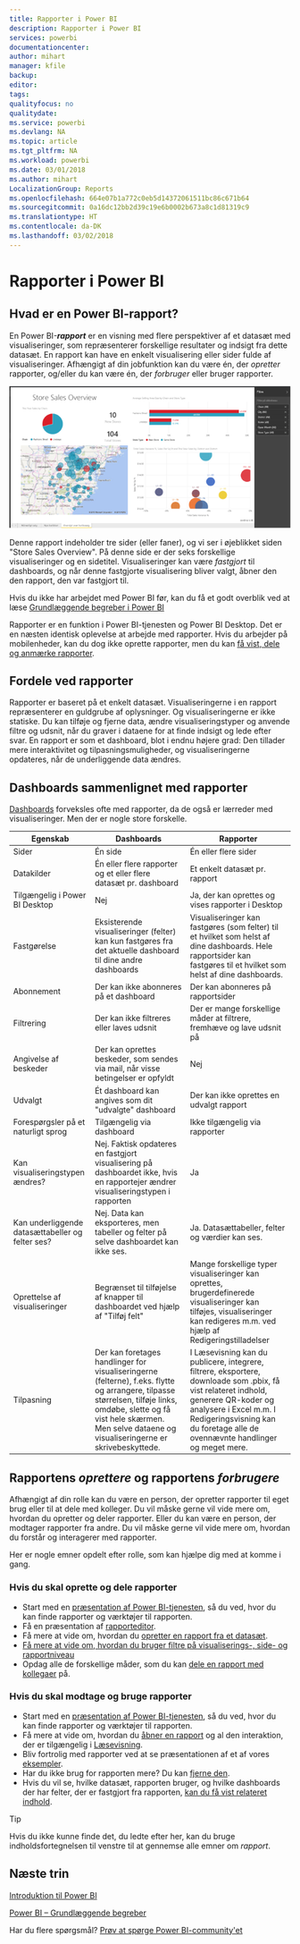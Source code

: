 ```yaml
---
title: Rapporter i Power BI
description: Rapporter i Power BI
services: powerbi
documentationcenter: 
author: mihart
manager: kfile
backup: 
editor: 
tags: 
qualityfocus: no
qualitydate: 
ms.service: powerbi
ms.devlang: NA
ms.topic: article
ms.tgt_pltfrm: NA
ms.workload: powerbi
ms.date: 03/01/2018
ms.author: mihart
LocalizationGroup: Reports
ms.openlocfilehash: 664e07b1a772c0eb5d14372061511bc86c671b64
ms.sourcegitcommit: 0a16dc12bb2d39c19e6b0002b673a8c1d81319c9
ms.translationtype: HT
ms.contentlocale: da-DK
ms.lasthandoff: 03/02/2018
---
```

# <a name="reports-in-power-bi"></a>Rapporter i Power BI
## <a name="what-is-a-power-bi-report"></a>Hvad er en Power BI-rapport?
En Power BI-***rapport*** er en visning med flere perspektiver af et datasæt med visualiseringer, som repræsenterer forskellige resultater og indsigt fra dette datasæt.  En rapport kan have en enkelt visualisering eller sider fulde af visualiseringer. Afhængigt af din jobfunktion kan du være én, der *opretter* rapporter, og/eller du kan være én, der *forbruger* eller bruger rapporter.

![rapportside](media/service-reports/reportview.png)

Denne rapport indeholder tre sider (eller faner), og vi ser i øjeblikket siden "Store Sales Overview". På denne side er der seks forskellige visualiseringer og en sidetitel. Visualiseringer kan være *fastgjort* til dashboards, og når denne fastgjorte visualisering bliver valgt, åbner den den rapport, den var fastgjort til.

Hvis du ikke har arbejdet med Power BI før, kan du få et godt overblik ved at læse [Grundlæggende begreber i Power BI](service-basic-concepts.md)

Rapporter er en funktion i Power BI-tjenesten og Power BI Desktop. Det er en næsten identisk oplevelse at arbejde med rapporter. Hvis du arbejder på mobilenheder, kan du dog ikke oprette rapporter, men du kan [få vist, dele og anmærke rapporter](mobile-reports-in-the-mobile-apps.md).

## <a name="advantages-of-reports"></a>Fordele ved rapporter
Rapporter er baseret på et enkelt datasæt. Visualiseringerne i en rapport repræsenterer en guldgrube af oplysninger. Og visualiseringerne er ikke statiske. Du kan tilføje og fjerne data, ændre visualiseringstyper og anvende filtre og udsnit, når du graver i dataene for at finde indsigt og lede efter svar. En rapport er som et dashboard, blot i endnu højere grad: Den tillader mere interaktivitet og tilpasningsmuligheder, og visualiseringerne opdateres, når de underliggende data ændres.

## <a name="dashboards-versus-reports"></a>Dashboards sammenlignet med rapporter
[Dashboards](service-dashboards.md) forveksles ofte med rapporter, da de også er lærreder med visualiseringer. Men der er nogle store forskelle.  

| **Egenskab** | **Dashboards** | **Rapporter** |
| --- | --- | --- |
| Sider |Én side |Én eller flere sider |
| Datakilder |Én eller flere rapporter og et eller flere datasæt pr. dashboard |Et enkelt datasæt pr. rapport |
| Tilgængelig i Power BI Desktop |Nej |Ja, der kan oprettes og vises rapporter i Desktop |
| Fastgørelse |Eksisterende visualiseringer (felter) kan kun fastgøres fra det aktuelle dashboard til dine andre dashboards |Visualiseringer kan fastgøres (som felter) til et hvilket som helst af dine dashboards. Hele rapportsider kan fastgøres til et hvilket som helst af dine dashboards. |
| Abonnement |Der kan ikke abonneres på et dashboard |Der kan abonneres på rapportsider |
| Filtrering |Der kan ikke filtreres eller laves udsnit |Der er mange forskellige måder at filtrere, fremhæve og lave udsnit på |
| Angivelse af beskeder |Der kan oprettes beskeder, som sendes via mail, når visse betingelser er opfyldt |Nej |
| Udvalgt |Ét dashboard kan angives som dit "udvalgte" dashboard |Der kan ikke oprettes en udvalgt rapport |
| Forespørgsler på et naturligt sprog |Tilgængelig via dashboard |Ikke tilgængelig via rapporter |
| Kan visualiseringstypen ændres? |Nej. Faktisk opdateres en fastgjort visualisering på dashboardet ikke, hvis en rapportejer ændrer visualiseringstypen i rapporten |Ja |
| Kan underliggende datasættabeller og felter ses? |Nej. Data kan eksporteres, men tabeller og felter på selve dashboardet kan ikke ses. |Ja. Datasættabeller, felter og værdier kan ses. |
| Oprettelse af visualiseringer |Begrænset til tilføjelse af knapper til dashboardet ved hjælp af "Tilføj felt" |Mange forskellige typer visualiseringer kan oprettes, brugerdefinerede visualiseringer kan tilføjes, visualiseringer kan redigeres m.m. ved hjælp af Redigeringstilladelser |
| Tilpasning |Der kan foretages handlinger for visualiseringerne (felterne), f.eks. flytte og arrangere, tilpasse størrelsen, tilføje links, omdøbe, slette og få vist hele skærmen. Men selve dataene og visualiseringerne er skrivebeskyttede. |I Læsevisning kan du publicere, integrere, filtrere, eksportere, downloade som .pbix, få vist relateret indhold, generere QR-koder og analysere i Excel m.m.  I Redigeringsvisning kan du foretage alle de ovennævnte handlinger og meget mere. |

## <a name="report-creators-and-report-consumers"></a>Rapportens ***oprettere*** og rapportens ***forbrugere***
Afhængigt af din rolle kan du være en person, der opretter rapporter til eget brug eller til at dele med kolleger. Du vil måske gerne vil vide mere om, hvordan du opretter og deler rapporter. Eller du kan være en person, der modtager rapporter fra andre. Du vil måske gerne vil vide mere om, hvordan du forstår og interagerer med rapporter.

Her er nogle emner opdelt efter rolle, som kan hjælpe dig med at komme i gang.

### <a name="if-you-will-be-creating-and-sharing-reports"></a>Hvis du skal oprette og dele rapporter
* Start med en [præsentation af Power BI-tjenesten](service-basic-concepts.md), så du ved, hvor du kan finde rapporter og værktøjer til rapporten.
* Få en præsentation af [rapporteditor](service-the-report-editor-take-a-tour.md).
* Få mere at vide om, hvordan du [opretter en rapport fra et datasæt](service-report-create-new.md).
* [Få mere at vide om, hvordan du bruger filtre på visualiserings-, side- og rapportniveau](power-bi-how-to-report-filter.md)
* Opdag alle de forskellige måder, som du kan [dele en rapport med kollegaer](service-share-dashboards.md) på.

### <a name="if-you-will-be-receiving-and-consuming-reports"></a>Hvis du skal modtage og bruge rapporter
* Start med en [præsentation af Power BI-tjenesten](service-basic-concepts.md), så du ved, hvor du kan finde rapporter og værktøjer til rapporten.
* Få mere at vide om, hvordan du [åbner en rapport](service-report-open.md) og al den interaktion, der er tilgængelig i [Læsevisning](service-reading-view-and-editing-view.md).
* Bliv fortrolig med rapporter ved at se præsentationen af et af vores [eksempler](sample-tutorial-connect-to-the-samples.md).  
* Har du ikke brug for rapporten mere? Du kan [fjerne den](service-delete.md).
* Hvis du vil se, hvilke datasæt, rapporten bruger, og hvilke dashboards der har felter, der er fastgjort fra rapporten, [kan du få vist relateret indhold](service-related-content.md).

> [!TIP]
> Hvis du ikke kunne finde det, du ledte efter her, kan du bruge indholdsfortegnelsen til venstre til at gennemse alle emner om *rapport*.
> 
> 

## <a name="next-steps"></a>Næste trin
[Introduktion til Power BI](service-get-started.md) 

[Power BI – Grundlæggende begreber](service-basic-concepts.md)

Har du flere spørgsmål? [Prøv at spørge Power BI-community'et](http://community.powerbi.com/)

